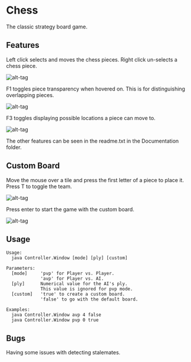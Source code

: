 # Chess
The classic strategy board game.

## Features
Left click selects and moves the chess pieces. Right click un-selects a chess piece.

![alt-tag](Documentation/gifs/moving_piece.gif)

F1 toggles piece transparency when hovered on. This is for distinguishing overlapping pieces.

![alt-tag](Documentation/gifs/transparency.gif)

F3 toggles displaying possible locations a piece can move to.

![alt-tag](Documentation/gifs/view_moves.gif)

The other features can be seen in the readme.txt in the Documentation folder.

## Custom Board

Move the mouse over a tile and press the first letter of a piece to place it. Press T to toggle the team.

![alt-tag](Documentation/gifs/custom_board_creation.gif)

Press enter to start the game with the custom board.

![alt-tag](Documentation/gifs/custom_board_loaded.gif)

## Usage
```
Usage:
  java Controller.Window [mode] [ply] [custom]

Parameters:
  [mode]     'pvp' for Player vs. Player.
             'avp' for Player vs. AI.
  [ply]      Numerical value for the AI's ply.
             This value is ignored for pvp mode.
  [custom]   'true' to create a custom board.
             'false' to go with the default board.

Examples:
  java Controller.Window avp 4 false
  java Controller.Window pvp 0 true
```

## Bugs

Having some issues with detecting stalemates.
